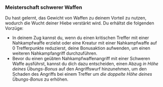 ### Meisterschaft schwerer Waffen

Du hast gelernt, das Gewicht von Waffen zu deinem Vorteil zu nutzen, wodurch die Wucht deiner Hiebe verstärkt wird. Du erhältst die folgenden Vorzüge:

- In deinem Zug kannst du, wenn du einen kritischen Treffer mit einer Nahkampfwaffe erzielst oder eine Kreatur mit einer Nahkampfwaffe auf 0 Trefferpunkte reduzierst, deine Bonusaktion aufwenden, um einen weiteren Nahkampfangriff durchzuführen.
- Bevor du einen geübten Nahkampfwaffenangriff mit einer Schweren Waffe ausführst, kannst du dich dazu entscheiden, einen Abzug _in Höhe deines Übungs-Bonus_ auf den Angriffswurf hinzunehmen, um den Schaden des Angriffs bei einem Treffer um _die doppelte Höhe deines Übungs-Bonus_ zu erhöhen.